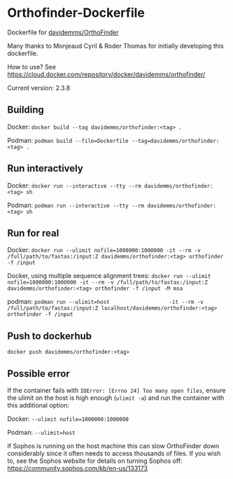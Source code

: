 # Orthofinder-Dockerfile
Dockerfile for [davidemms/OrthoFinder](https://github.com/davidemms/OrthoFinder)

Many thanks to Monjeaud Cyril & Roder Thomas for initially developing this dockerfile.

How to use? See https://cloud.docker.com/repository/docker/davidemms/orthofinder/

Current version: 2.3.8

## Building
Docker: `docker build --tag davidemms/orthofinder:<tag> .`

Podman: `podman build --file=Dockerfile --tag=davidemms/orthofinder:<tag> .`

## Run interactively
Docker: `docker run --interactive --tty --rm davidemms/orthofinder:<tag> sh`

Podman: `podman run --interactive --tty --rm davidemms/orthofinder:<tag> sh`

## Run for real
Docker: `docker run --ulimit nofile=1000000:1000000 -it --rm -v /full/path/to/fastas:/input:Z davidemms/orthofinder:<tag> orthofinder -f /input`

Docker, using multiple sequence alignment trees: `docker run --ulimit nofile=1000000:1000000 -it --rm -v /full/path/to/fastas:/input:Z davidemms/orthofinder:<tag> orthofinder -f /input -M msa`

podman: `podman run --ulimit=host                   -it --rm -v /full/path/to/fastas:/input:Z localhost/davidemms/orthofinder:<tag> orthofinder -f /input`

## Push to dockerhub
`docker push davidemms/orthofinder:<tag>`

## Possible error
If the container fails with `IOError: [Errno 24] Too many open files`, ensure the ulimit on the host is high enough (`ulimit -a`) and run the container with this additional option:

Docker: `--ulimit nofile=1000000:1000000`

Podman: `--ulimit=host`

If Sophos is running on the host machine this can slow OrthoFinder down considerably since it often needs to access thousands of files. If you wish to, see the Sophos website for details on turning Sophos off:
<https://community.sophos.com/kb/en-us/133173>
